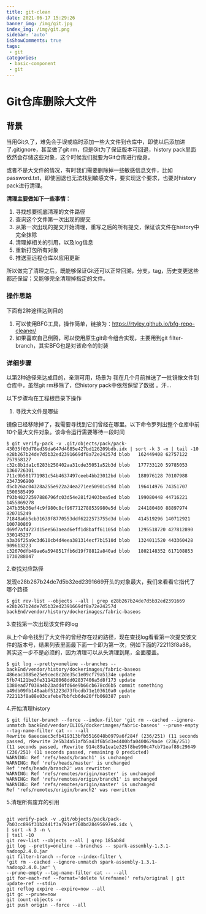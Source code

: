 ```yaml
---
title: git-clean
date: 2021-06-17 15:29:26
banner_img: /img/git.jpg
index_img: /img/git.png
sidebar: 'auto'
isShowComments: true
tags: 
 - git
categories:
 - basic-component
 - git
---
```


# Git仓库删除大文件

## 背景

当用Git久了，难免会手误或临时添加一些大文件到仓库中，即使以后添加进了.gitignore，甚至做了git rm，但是Git为了保证版本可回退，history pack里面依然会存储这些对象，这个时候我们就要为Git仓库进行瘦身。

或者不是大文件的情况，有时我们需要删除掉一些敏感信息文件，比如password.txt，即使回退也无法找到敏感文件，要实现这个要求，也要对history pack进行清理。

**清理主要做如下一些事情：**

1. 寻找想要彻底清理的文件路径
2. 查询这个文件第一次出现的提交
3. 从第一次出现的提交开始清理，重写之后的所有提交，保证该文件在history中完全抹除
4. 清理掉相关的引用，以及log信息
5. 重新打包所有对象
6. 推送至远程仓库以应用更新

所以做完了清理之后，既能够保证Git还可以正常回溯，分支，tag，历史变更这些都还保留；又能够完全清理掉指定的文件。

### 操作思路

下面有2种途径达到目的

1. 可以使用BFG工具，操作简单，链接为：https://rtyley.github.io/bfg-repo-cleaner/
2. 如果喜欢自己倒腾，可以使用原生git命令组合实现，主要用到git filter-branch，其实BFG也是对该命令的封装

### 详细步骤

以第2种途径来达成目的，亲测可用，场景为 我在几个月前推送了一批镜像文件到仓库中，虽然git rm移除了，但history pack中依然保留了数据 。汗…

以下步骤均在工程根目录下操作

1. 寻找大文件是哪些

镜像已经移除掉了，我需要寻找到它们曾经在哪里。以下命令罗列出整个仓库中前10个最大文件对象。该命令运行需要等待一段时间

```
$ git verify-pack -v .git/objects/pack/pack-43035f03d78ed39da647d4685e427bd126209bdb.idx | sort -k 3 -n | tail -10
e28b267b24de7d5b32ed2391669df8a72e24257d blob   162449408 62757122 757958127
c32c8b1da1c6283b250402aa31cde35051a52b3d blob   177733120 59785053 1360726301
711c9b581771981c54b4637497ceeb4bb23012bd blob   188976128 70107988 2347396900
d5cb26ac04328a255e922a24ea271ee50901c59d blob   196414976 74351707 1500585499
f93b48272597886796fc03d54e281f2403bea5ed blob   199080448 44716221 1455869278
247b35b36ef4c9f980c8cf967712788539980e5d blob   244180480 88897974 820715249
71848a6b5cb31639f8770553ddf6222573755d3d blob   414519296 140712921 100780869
d69f7af4727d15ee563aead6eff1d8baff61105d blob   1295518720 427812890 330145237
a3a36f25a9c3d610cb4d4eea381314ecf7b1510d blob   1324011520 443360428 909613223
c32670dfb49ae6a5948517fb6d19f78812a840ad blob   1802148352 617108853 1730288047
```

2.查找对应路径

发现e28b267b24de7d5b32ed2391669开头的对象最大，我们来看看它指代了哪个路径

```
$ git rev-list --objects --all | grep e28b267b24de7d5b32ed2391669
e28b267b24de7d5b32ed2391669df8a72e24257d backEnd/vendor/history/dockerimages/fabric-baseos
```

3.查找第一次出现该文件的log

从上个命令找到了大文件的曾经存在过的路径，现在查找log看看第一次提交该文件的版本号，结果列表里面最下面一个即为第一次，例如下面的722113f8a88。其实这一步不是必须的，因为清理可以从头清理到尾，全面覆盖。

```
$ git log --pretty=oneline --branches -- backEnd/vendor/history/dockerimages/fabric-baseos
486eac3085e25e9cec8c2de35c1e09cf79a5134e update
5fb74121be3fe311428068dd02837406a5d8f173 update
1380ead7f038a4b23add4fd64e9b66cb678cd6b5 commit something
a49db09fb148aabf51223d73fbcdb71e103610a0 update
722113f8a88e03cafebe7bbfcb6de20ffb068387 push
```

4.开始清理history

```
$ git filter-branch --force --index-filter 'git rm --cached --ignore-unmatch backEnd/vendor/ILIOS/dockerimages/fabric-baseos' --prune-empty --tag-name-filter cat -- --all
Rewrite 6aeecaec3cfb419313bfb5516048b0979a6f284f (236/251) (11 seconds passed, rRewrite 2e5b34a51afb5a43f6b5d3e4400bfa0400629a4e (236/251) (11 seconds passed, rRewrite 914c89a1ea1e325f8be990c47cb71eaf88c29649 (236/251) (11 seconds passed, remaining 0 predicted)
WARNING: Ref 'refs/heads/branch1' is unchanged
WARNING: Ref 'refs/heads/master' is unchanged
Ref 'refs/heads/branch2' was rewritten
WARNING: Ref 'refs/remotes/origin/master' is unchanged
WARNING: Ref 'refs/remotes/origin/branch1' is unchanged
WARNING: Ref 'refs/remotes/origin/master' is unchanged
Ref 'refs/remotes/origin/branch2' was rewritten
```

5.清理所有废弃的引用

```

git verify-pack -v .git/objects/pack/pack-7b03cc896f31b2441f3a791ef760bd28495697e6.idx \
| sort -k 3 -n \
| tail -10
git rev-list --objects --all | grep 185ab8d
git log --pretty=oneline --branches -- spark-assembly-1.3.1-hadoop2.4.0.jar
git filter-branch --force --index-filter \
'git rm --cached --ignore-unmatch spark-assembly-1.3.1-hadoop2.4.0.jar' \
--prune-empty --tag-name-filter cat -- --all
git for-each-ref --format='delete %(refname)' refs/original | git update-ref --stdin
git reflog expire --expire=now --all
git gc --prune=now
git count-objects -v
git push origin --force --all
```
